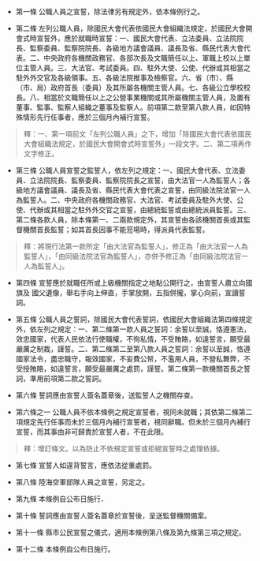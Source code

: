 * 第一條 公職人員之宣誓，除法律另有規定外，依本條例行之。

* 第二條 左列公職人員，除國民大會代表依國民大會組織法規定，於國民大會開會式時宣誓外，應於就職時宣誓：一、國民大會代表、立法委員、立法院院長、監察委員、監察院院長、各級地方議會議員、議長及省、縣民代表大會代表。二、中央政府各機關政務官、各部次長及文職簡任以上、軍職上校以上單位主管人員。三、大法官、考試委員。四、駐外大使、公使、代辦或其相當之駐外外交官及各級領事。五、各級法院推事及檢察官。六、省（市）、縣（市、局）政府首長（委員）及其所屬各機關主管人員。七、各級公立學校校長。八、相當於文職簡任以上之公營事業機關或其所屬機關主管人員，及置有董事、監事、監察人組織之董事及監察人。前項第二款至第八款人員，如因特殊情形先行任事者，應於三個月內補行宣誓。

> 釋：一、第一項前文「左列公職人員」之下，增加「除國民大會代表依國民大會組織法規定，於國民大會開會式時宣誓外」一段文字。二、第二項再作文字修正。

* 第三條 公職人員宣誓之監誓人，依左列之規定：一、國民大會代表、立法委員、立法院院長、監察委員、監察院院長之宣誓，由大法官一人為監誓人；各級地方議會議員、議長及省、縣民代表大會代表之宣誓，由同級法院法官一人為監誓人。二、中央政府各機關政務官、大法官、考試委員及駐外大使、公使、代辦或其相當之駐外外交官之宣誓，由總統監誓或由總統派員監誓。三、第二條各款人員，除本條第一、二兩款規定外，其宣誓由各該機關首長或其監督機關首長監誓；如其首長因事不能蒞場時，得派員代表監誓。

> 釋：將現行法第一款所定「由大法官為監誓人」，修正為「由大法官一人為監誓人」，「由同級法院法官為監誓人」，亦併予修正為「由同級法院法官一人為監誓人」。

* 第四條 宣誓應於就職任所或上級機關指定之地點公開行之，由宣誓人肅立向國旗及 國父遺像，舉右手向上伸直，手掌放開，五指併攏，掌心向前，宣讀誓詞。

* 第五條 公職人員之誓詞，除國民大會代表誓詞，依國民大會組織法第四條規定外，依左列之規定：一、第二條第一款人員之誓詞：余誓以至誠，恪遵憲法，效忠國家，代表人民依法行使職權，不徇私情，不受賄賂，如違誓言，願受最嚴厲之制裁，謹誓。二、第二條第二至第八款人員之誓詞：余誓以至誠，恪遵國家法令，盡忠職守，報效國家，不妄費公帑，不濫用人員，不營私舞弊，不受授賄賂，如違誓言，願受最嚴厲之處罰，謹誓。第二條第一款機關首長之誓詞，準用前項第二款之誓詞。

* 第六條 誓詞應由宣誓人簽名蓋章後，送監誓人之機關存查。

* 第六條之一 公職人員不依本條例之規定宣誓者，視同未就職；其依第二條第二項規定先行任事而未於三個月內補行宣誓者，視同辭職。但未於三個月內補行宣誓，而其事由非可歸責於宣誓人者，不在此限。

> 釋：增訂條文。以為防止不依規定宣誓或拒絕宣誓時之處理依據。

* 第七條 宣誓人如違背誓言，應依法從重處罰。

* 第八條 陸海空軍部隊人員之宣誓，另定之。

* 第九條 本條例自公布日施行．

* 第十條 誓詞應由宣誓人簽名蓋章於宣誓後，呈送監督機關備案。

* 第十一條 縣市公民宣誓之儀式，適用本條例第八條及第九條第三項之規定。

* 第十二條 本條例自公布日施行。


